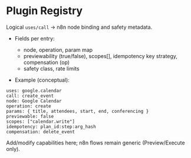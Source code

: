 # Plugin Registry

Logical `uses/call` → n8n node binding and safety metadata.

- Fields per entry:
  - node, operation, param map
  - previewability (true/false), scopes[], idempotency key strategy, compensation (op)
  - safety class, rate limits

- Example (conceptual):
```
uses: google.calendar
call: create_event
node: Google Calendar
operation: create
params: { title, attendees, start, end, conferencing }
previewable: false
scopes: ["calendar.write"]
idempotency: plan_id:step:arg_hash
compensation: delete_event
```

Add/modify capabilities here; n8n flows remain generic (Preview/Execute only).
